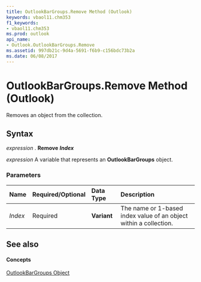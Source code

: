 ```yaml
---
title: OutlookBarGroups.Remove Method (Outlook)
keywords: vbaol11.chm353
f1_keywords:
- vbaol11.chm353
ms.prod: outlook
api_name:
- Outlook.OutlookBarGroups.Remove
ms.assetid: 997db21c-9d4a-5691-f6b9-c156bdc73b2a
ms.date: 06/08/2017
---
```



# OutlookBarGroups.Remove Method (Outlook)

Removes an object from the collection.


## Syntax

 _expression_ . **Remove** **_Index_**

 _expression_ A variable that represents an **OutlookBarGroups** object.


### Parameters



|**Name**|**Required/Optional**|**Data Type**|**Description**|
|:-----|:-----|:-----|:-----|
| _Index_|Required| **Variant**|The name or 1-based index value of an object within a collection.|

## See also


#### Concepts


[OutlookBarGroups Object](Outlook.OutlookBarGroups.md)

